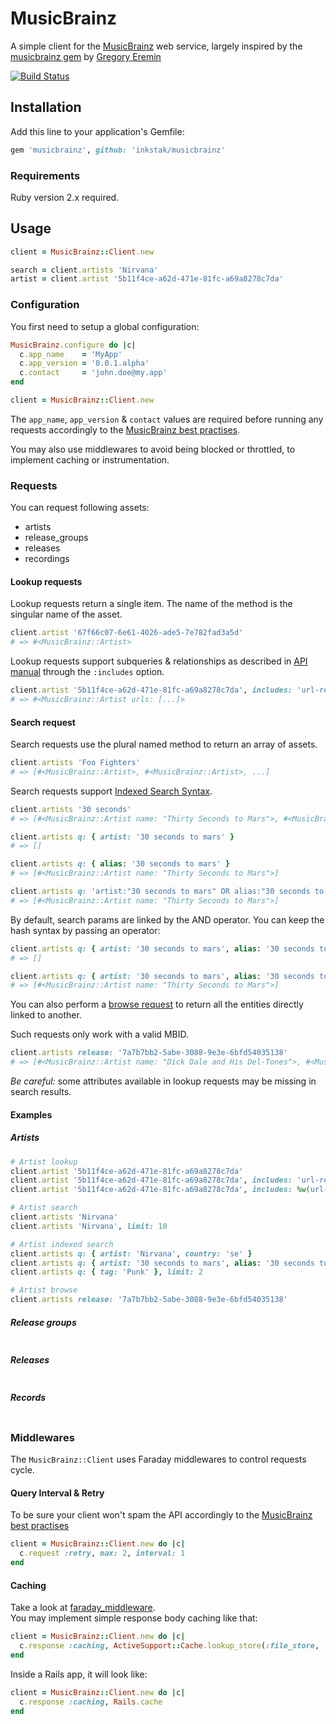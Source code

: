 # MusicBrainz

A simple client for the [MusicBrainz](http://musicbrainz.org) web service, largely inspired by the [musicbrainz gem](https://github.com/localhots/musicbrainz) by [Gregory Eremin](https://github.com/localhots)

[![Build Status](https://travis-ci.org/inkstak/musicbrainz.svg)](https://travis-ci.org/inkstak/musicbrainz)


## Installation

Add this line to your application's Gemfile:

```ruby
gem 'musicbrainz', github: 'inkstak/musicbrainz'
```


### Requirements

Ruby version 2.x required.


## Usage

```ruby
client = MusicBrainz::Client.new

search = client.artists 'Nirvana'
artist = client.artist '5b11f4ce-a62d-471e-81fc-a69a8278c7da'
```

### Configuration

You first need to setup a global configuration:

```ruby
MusicBrainz.configure do |c|
  c.app_name    = 'MyApp'
  c.app_version = '0.0.1.alpha'
  c.contact     = 'john.doe@my.app'
end

client = MusicBrainz::Client.new
```

The `app_name`, `app_version` & `contact` values are required before running any requests accordingly to the [MusicBrainz best practises](http://musicbrainz.org/doc/XML_Web_Service/Rate_Limiting#How_can_I_be_a_good_citizen_and_be_smart_about_using_the_Web_Service.3F).

You may also use middlewares to avoid being blocked or throttled, to implement caching or instrumentation.


### Requests

You can request following assets:

* artists
* release_groups
* releases
* recordings


#### Lookup requests

Lookup requests return a single item.
The name of the method is the singular name of the asset.

```ruby
client.artist '67f66c07-6e61-4026-ade5-7e782fad3a5d'
# => #<MusicBrainz::Artist>
```

Lookup requests support subqueries & relationships as described in [API manual](http://musicbrainz.org/doc/Development/XML_Web_Service/Version_2#Lookups)
through the `:includes` option.

```ruby
client.artist '5b11f4ce-a62d-471e-81fc-a69a8278c7da', includes: 'url-rels'
# => #<MusicBrainz::Artist urls: [...]>
```


#### Search request

Search requests use the plural named method to return an array of assets.

```ruby
client.artists 'Foo Fighters'
# => [#<MusicBrainz::Artist>, #<MusicBrainz::Artist>, ...]
```


Search requests support [Indexed Search Syntax](http://musicbrainz.org/doc/Indexed_Search_Syntax).

```ruby
client.artists '30 seconds'
# => [#<MusicBrainz::Artist name: "Thirty Seconds to Mars">, #<MusicBrainz::Artist name: "30 Seconds Over Tokyo">, #<MusicBrainz::Artist name: "30 Seconds GO!">, ...]

client.artists q: { artist: '30 seconds to mars' }
# => []

client.artists q: { alias: '30 seconds to mars' }
# => [#<MusicBrainz::Artist name: "Thirty Seconds to Mars">]

client.artists q: 'artist:"30 seconds to mars" OR alias:"30 seconds to mars"'
# => [#<MusicBrainz::Artist name: "Thirty Seconds to Mars">]
```


By default, search params are linked by the AND operator.
You can keep the hash syntax by passing an operator:

```ruby
client.artists q: { artist: '30 seconds to mars', alias: '30 seconds to mars' }
# => []

client.artists q: { artist: '30 seconds to mars', alias: '30 seconds to mars' }, operator: 'OR'
# => [#<MusicBrainz::Artist name: "Thirty Seconds to Mars">]
```


You can also perform a [browse request](http://musicbrainz.org/doc/Development/XML_Web_Service/Version_2#Browse)
to return all the entities directly linked to another.

Such requests only work with a valid MBID.

```ruby
client.artists release: '7a7b7bb2-5abe-3088-9e3e-6bfd54035138'
# => [#<MusicBrainz::Artist name: "Dick Dale and His Del-Tones">, #<MusicBrainz::Artist name: "Kool & The Gang">, #<MusicBrainz::Artist name: "Al Green">, ...]
```


*Be careful:* some attributes available in lookup requests may be missing in search results.


#### Examples

##### Artists

```ruby
# Artist lookup
client.artist '5b11f4ce-a62d-471e-81fc-a69a8278c7da'
client.artist '5b11f4ce-a62d-471e-81fc-a69a8278c7da', includes: 'url-rels'
client.artist '5b11f4ce-a62d-471e-81fc-a69a8278c7da', includes: %w(url-rels artist-rels)

# Artist search
client.artists 'Nirvana'
client.artists 'Nirvana', limit: 10

# Artist indexed search
client.artists q: { artist: 'Nirvana', country: 'se' }
client.artists q: { artist: '30 seconds to mars', alias: '30 seconds to mars' }, operator: 'OR'
client.artists q: { tag: 'Punk' }, limit: 2

# Artist browse
client.artists release: '7a7b7bb2-5abe-3088-9e3e-6bfd54035138'
```

##### Release groups

```ruby
```


##### Releases

```ruby
```


##### Records

```ruby
```


### Middlewares

The `MusicBrainz::Client` uses Faraday middlewares to control requests cycle.


#### Query Interval & Retry

To be sure your client won't spam the API accordingly to the [MusicBrainz best practises](http://musicbrainz.org/doc/XML_Web_Service/Rate_Limiting#How_can_I_be_a_good_citizen_and_be_smart_about_using_the_Web_Service.3F)

```ruby
client = MusicBrainz::Client.new do |c|
  c.request :retry, max: 2, interval: 1
end
```

#### Caching

Take a look at [faraday_middleware](https://github.com/lostisland/faraday_middleware).  
You may implement simple response body caching like that:

```ruby
client = MusicBrainz::Client.new do |c|
  c.response :caching, ActiveSupport::Cache.lookup_store(:file_store, './tmp/cache')
end
```

Inside a Rails app, it will look like:

```ruby
client = MusicBrainz::Client.new do |c|
  c.response :caching, Rails.cache
end
```
